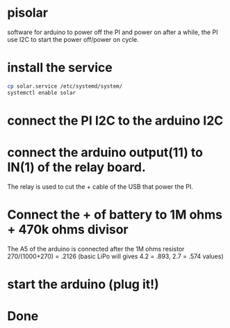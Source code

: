 # pisolar
software for arduino to power off the PI and power on after a while, the PI use I2C to start the power off/power on cycle.

# install the service
```bash
cp solar.service /etc/systemd/system/
systemctl enable solar
```
# connect the PI I2C to the arduino I2C

# connect the arduino output(11) to IN(1) of the relay board.
The relay is used to cut the + cable of the USB that power the PI.

# Connect the + of battery to 1M ohms + 470k ohms divisor
The A5 of the arduino is connected after the 1M ohms resistor
270/(1000+270) = .2126 (basic LiPo will gives 4.2 = .893, 2.7 = .574 values)


# start the arduino (plug it!)

# Done

